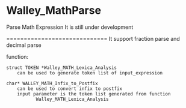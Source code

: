 Walley_MathParse
================
Parse Math Expression
It is still under development

=============================
It support fraction parse and decimal parse

function:

	struct TOKEN *Walley_MATH_Lexica_Analysis
		can be used to generate token list of input_expression
			
 	char* WALLEY_MATH_Infix_to_Postfix
		can be used to convert infix to postfix
		input parameter is the token list generated from function	
               Walley_MATH_Lexica_Analysis

